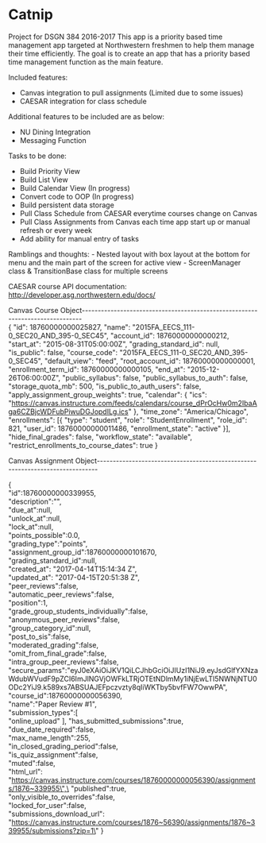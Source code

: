 # Catnip
Project for DSGN 384 2016-2017
This app is a priority based time management app targeted at Northwestern freshmen to help them manage their time efficiently.
The goal is to create an app that has a priority based time management function as the main feature.

Included features:
  - Canvas integration to pull assignments (Limited due to some issues)
  - CAESAR integration for class schedule

Additional features to be included are as below:
  - NU Dining Integration
  - Messaging Function

Tasks to be done:
  - Build Priority View
  - Build List View
  - Build Calendar View (In progress)
  - Convert code to OOP (In progress)
  - Build persistent data storage
  - Pull Class Schedule from CAESAR everytime courses change on Canvas
  - Pull Class Assignments from Canvas each time app start up or manual refresh or every week
  - Add ability for manual entry of tasks
  
  
Ramblings and thoughts:
	- Nested layout with box layout at the bottom for menu and the main part of the screen for active view
	- ScreenManager class & TransitionBase class for multiple screens
  
  
  CAESAR course API documentation: http://developer.asg.northwestern.edu/docs/

Canvas Course Object------------------------------------------------------------------------------    
 {
	"id": 18760000000025827,
	"name": "2015FA_EECS_111-0_SEC20_AND_395-0_SEC45",
	"account_id": 18760000000000212,
	"start_at": "2015-08-31T05:00:00Z",
	"grading_standard_id": null,
	"is_public": false,
	"course_code": "2015FA_EECS_111-0_SEC20_AND_395-0_SEC45",
	"default_view": "feed",
	"root_account_id": 18760000000000001,
	"enrollment_term_id": 18760000000000105,
	"end_at": "2015-12-26T06:00:00Z",
	"public_syllabus": false,
	"public_syllabus_to_auth": false,
	"storage_quota_mb": 500,
	"is_public_to_auth_users": false,
	"apply_assignment_group_weights": true,
	"calendar": {
		"ics": "https://canvas.instructure.com/feeds/calendars/course_dPrOcHw0m2IbaAga6CZBjcWDFubPiwuDGJopdILg.ics"
	},
	"time_zone": "America/Chicago",
	"enrollments": [{
		"type": "student",
		"role": "StudentEnrollment",
		"role_id": 821,
		"user_id": 18760000000011486,
		"enrollment_state": "active"
	}],
	"hide_final_grades": false,
	"workflow_state": "available",
	"restrict_enrollments_to_course_dates": true
}

Canvas Assignment Object------------------------------------------------------------------------------

  {\
  	"id\":18760000000339955,\
  	"description\":\"\",\
  	"due_at\":null,\
  	"unlock_at\":null,\
  	"lock_at\":null,\
  	"points_possible\":0.0,\
  	"grading_type\":\"points\",\
  	"assignment_group_id\":18760000000101670,\
  	"grading_standard_id\":null,\
  	"created_at\":      \"2017-04-14T15:14:34      Z\",\
  	"updated_at\":      \"2017-04-15T20:51:38      Z\",\
  	"peer_reviews\":false,\
  	"automatic_peer_reviews\":false,\
  	"position\":1,\
  	"grade_group_students_individually\":false,\
  	"anonymous_peer_reviews\":false,\
  	"group_category_id\":null,\
  	"post_to_sis\":false,\
  	"moderated_grading\":false,\
  	"omit_from_final_grade\":false,\
  	"intra_group_peer_reviews\":false,\
  	"secure_params\":\"eyJ0eXAiOiJKV1QiLCJhbGciOiJIUzI1NiJ9.eyJsdGlfYXNzaWdubWVudF9pZCI6ImJlNGVjOWFkLTRjOTEtNDlmMy1iNjEwLTI5NWNjNTU0ODc2YiJ9.k589xs7ABSUAJEFpczvzty8qIiWKTby5bvfFW7OwwPA\",\
  	"course_id\":18760000000056390,\
  	"name\":\"Paper Review #1\",\
  	"submission_types\":[  \
  	"online_upload\"
  ], \"has_submitted_submissions\":true,\
  "due_date_required\":false,\
  "max_name_length\":255,\
  "in_closed_grading_period\":false,\
  "is_quiz_assignment\":false,\
  "muted\":false,\
  "html_url\":      \"https://canvas.instructure.com/courses/18760000000056390/assignments/1876~339955\",\
  "published\":true,\
  "only_visible_to_overrides\":false,\
  "locked_for_user\":false,\
  "submissions_download_url\":      \"https://canvas.instructure.com/courses/1876~56390/assignments/1876~339955/submissions?zip=1\"
  }


